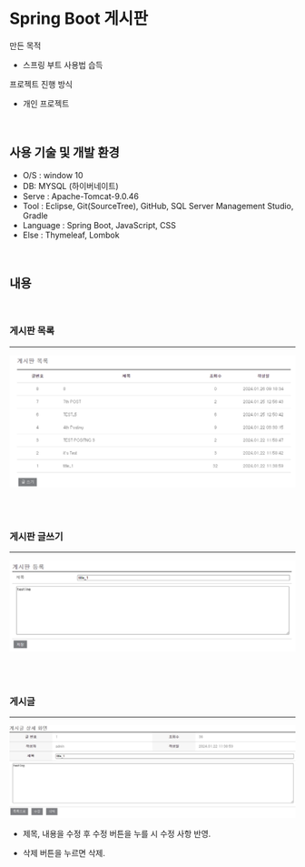 <h1>Spring Boot 게시판</h1>

만든 목적

 * 스프링 부트 사용법 습득



프로젝트 진행 방식
 * 개인 프로젝트
<br>


<h2>사용 기술 및 개발 환경</h2>


 * O/S : window 10
 * DB: MYSQL (하이버네이트)
 * Serve : Apache-Tomcat-9.0.46
 * Tool : Eclipse, Git(SourceTree), GitHub, SQL Server Management Studio, Gradle
 * Language : Spring Boot, JavaScript, CSS
 * Else : Thymeleaf, Lombok
<br>
<h2>내용</h2>
<br>

<h3>게시판 목록</h3>
<hr>

![Image](https://github.com/JJM-Study/jjm/blob/ff875b621463434ae4898ea81a31f7e851a677f8/Repositoiry%20Resources/Spring%20Boot/Spring%20List.png)

<br>
<br>

<h3>게시판 글쓰기</h3>
<hr>

![Image](https://github.com/JJM-Study/jjm/blob/bf9e23f1c9b0ca51f8966991925feaa0dfefaa80/Repositoiry%20Resources/Spring%20Boot/Spring%20Posting.png)

<br>
<br>

<h3>게시글</h3>
<hr>

![Image](https://github.com/JJM-Study/jjm/blob/ff875b621463434ae4898ea81a31f7e851a677f8/Repositoiry%20Resources/Spring%20Boot/Spring%20Detail.jpg)

- 제목, 내용을 수정 후 수정 버튼을 누를 시 수정 사항 반영.

- 삭제 버튼을 누르면 삭제.
